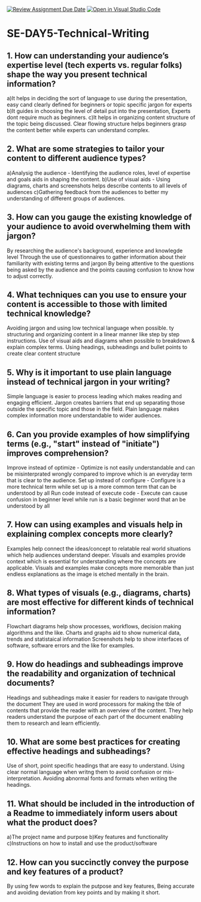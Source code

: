 [![Review Assignment Due Date](https://classroom.github.com/assets/deadline-readme-button-22041afd0340ce965d47ae6ef1cefeee28c7c493a6346c4f15d667ab976d596c.svg)](https://classroom.github.com/a/zsAR-pyY)
[![Open in Visual Studio Code](https://classroom.github.com/assets/open-in-vscode-2e0aaae1b6195c2367325f4f02e2d04e9abb55f0b24a779b69b11b9e10269abc.svg)](https://classroom.github.com/online_ide?assignment_repo_id=18909494&assignment_repo_type=AssignmentRepo)
# SE-DAY5-Technical-Writing
## 1. How can understanding your audience’s expertise level (tech experts vs. regular folks) shape the way you present technical information?
a)It helps in deciding the sort of language to use during the presentation, easy cand clearly defined for beginners or topic specific jargon for experts
b)It guides in choosing the level of detail put into the presentation, Experts dont require much as beginners.
c)It helps in organizing content structure of the topic being discussed. Clear flowing structure helps beginners grasp the content better while experts can understand complex.

## 2. What are some strategies to tailor your content to different audience types?
a)Analysig the audience - Identifying the audience roles, level of expertise and goals aids in shaping the content.
b)Use of visual aids - Using diagrams, charts and screenshots helps describe contents to all levels of audiences
c)Gathering feedback from the audiences to better my understanding of different groups of audiences.

## 3. How can you gauge the existing knowledge of your audience to avoid overwhelming them with jargon?
By researching the audience's background, experience and knowlegde level 
Through the use of questionnaires to gather information about their familiarity with existing terms and jargon
By being attentive to the questions being asked by the audience and the points causing confusion to know how to adjust correctly.

## 4. What techniques can you use to ensure your content is accessible to those with limited technical knowledge?
Avoiding jargon and using low technical language when possible.
ty structuring and organizing content in a linear manner like step by step instructions.
Use of visual aids and diagrams when possible to breakdown & explain complex terms.
Using headings, subheadings and bullet points to create clear content structure

## 5. Why is it important to use plain language instead of technical jargon in your writing?
Simple language is easier to process leading which makes reading and engaging efficient. 
Jargon creates barriers that end up separating those outside the specific topic and those in the field.
Plain language makes complex information more understandable to wider audiences.

## 6. Can you provide examples of how simplifying terms (e.g., "start" instead of "initiate") improves comprehension?
Improve instead of optimize - Optimize is not easily understandable and can be misinterprated wrongly compared to improve which is an everyday term that is clear to the audience.
Set up instead of configure - Configure is a more technical term while set up is a more common term that can be understood by all
Run code instead of execute code - Execute can cause confusion in beginner level while run is a basic beginner word that an be understood by all

## 7. How can using examples and visuals help in explaining complex concepts more clearly?
Examples help connect the ideas/concept to relatable real world situations which help audiences understand deeper.
Visuals and examples provide context which is essential for understanding where the concepts are applicable.
Visuals and examples make concepts more memorable than just endless explanations as the image is etched mentally in the brain.

## 8. What types of visuals (e.g., diagrams, charts) are most effective for different kinds of technical information?
Flowchart diagrams help show processes, workflows, decision making algorithms and the like.
Charts and graphs aid to show numerical data, trends and statistaical information
Screenshots help to show interfaces of software, software errors and the like for examples.

## 9. How do headings and subheadings improve the readability and organization of technical documents?
Headings and subheadings make it easier for readers to navigate through the document
They are used in word processors for making the tble of contents that provide the reader with an overview of the content.
They help readers understand the purpose of each part of the document enabling them to research and learn efficiently.

## 10. What are some best practices for creating effective headings and subheadings?
Use of short, point specific headings that are easy to understand.
Using clear normal language when writng them to avoid confusion or mis-interpretation.
Avoiding abnormal fonts and formats when writing the headings.

## 11. What should be included in the introduction of a Readme to immediately inform users about what the product does?
a)The project name and purpose
b)Key features and functionality
c)Instructions on how to install and use the product/software

## 12. How can you succinctly convey the purpose and key features of a product?
By using few words to explain the putpose and key features, Being accurate and avoiding deviation from key points and by making it short.
